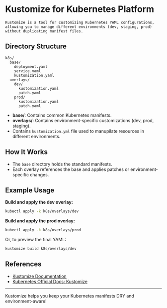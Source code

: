 
# Kustomize for Kubernetes Platform
```
Kustomize is a tool for customizing Kubernetes YAML configurations, allowing you to manage different environments (dev, staging, prod) without duplicating manifest files.
```
## Directory Structure

```
k8s/
  base/
    deployment.yaml
    service.yaml
    kustomization.yaml
  overlays/
    dev/
      kustomization.yaml
      patch.yaml
    prod/
      kustomization.yaml
      patch.yaml
```

- **base/**: Contains common Kubernetes manifests.
- **overlays/**: Contains environment-specific customizations (dev, prod, staging). 
- Contains `kustomization.yml` file used to manupilate resources in different environments.

## How It Works

- The `base` directory holds the standard manifests.
- Each overlay references the base and applies patches or environment-specific changes.

## Example Usage

**Build and apply the dev overlay:**
```sh
kubectl apply -k k8s/overlays/dev
```

**Build and apply the prod overlay:**
```sh
kubectl apply -k k8s/overlays/prod
```

Or, to preview the final YAML:
```sh
kustomize build k8s/overlays/dev
```

## References

- [Kustomize Documentation](https://kubectl.docs.kubernetes.io/pages/app_customization/introduction.html)
- [Kubernetes Official Docs: Kustomize](https://kubernetes.io/docs/tasks/manage-kubernetes-objects/kustomization/)

---
Kustomize helps you keep your Kubernetes manifests DRY and environment-aware!
```